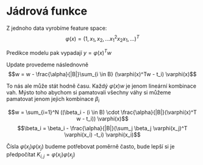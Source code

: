 # Jádrová funkce

Z jednoho data vyrobíme feature space:
$$\varphi(x) = (1, x_1, x_2, \dots x_1^2 x_2x_1, \dots)^T$$

Predikce modelu pak vypadají $y = \varphi(x)^Tw$

Update provedeme následnovně
$$w = w - \frac{\alpha}{|B|}\sum_{i \in B} (\varphi(x)^Tw - t_i) \varphi(x)$$

To nás ale může stát hodně času. Každý $\varphi(x) w$ je jenom lineární kombinace vah. Mýsto toho abychom si pamatovali všechny váhy si můžeme pamatovat jenom jejich kombinace $\beta_i$

$$w = \sum_{i=1}^N ((\beta_i - (i \in B) \cdot \frac{\alpha}{|B|}(\varphi(x)^T w - t_i)) \varphi(x)$$
$$\beta_i = \beta_i - \frac{\alpha}{|B|}(\sum_j \beta_j \varphi(x_j)^T \varphi(x_i) -t_i) \varphi(x_i)$$

Čísla $\varphi(x_i) \varphi(x_j)$ budeme potřebovat poměrně často, bude lepší si je předpočítat $K_{i,j} = \varphi(x_i) \varphi(x_j)$
